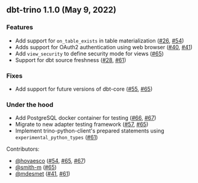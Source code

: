## dbt-trino 1.1.0 (May 9, 2022)

### Features
- Add support for `on_table_exists` in table materialization ([#26](https://github.com/starburstdata/dbt-trino/issues/26), [#54](https://github.com/starburstdata/dbt-trino/pull/54))
- Adds support for OAuth2 authentication using web browser ([#40](https://github.com/starburstdata/dbt-trino/issues/40), [#41](https://github.com/starburstdata/dbt-trino/pull/41))
- Add `view_security` to define security mode for views ([#65](https://github.com/starburstdata/dbt-trino/pull/65))
- Support for dbt source freshness ([#28](https://github.com/starburstdata/dbt-trino/issues/28), [#61](https://github.com/starburstdata/dbt-trino/pull/61))

### Fixes
- Add support for future versions of dbt-core ([#55](https://github.com/starburstdata/dbt-trino/issues/55), [#65](https://github.com/starburstdata/dbt-trino/pull/65))

### Under the hood
- Add PostgreSQL docker container for testing ([#66](https://github.com/starburstdata/dbt-trino/issues/66), [#67](https://github.com/starburstdata/dbt-trino/pull/67))
- Migrate to new adapter testing framework ([#57](https://github.com/starburstdata/dbt-trino/issues/57), [#65](https://github.com/starburstdata/dbt-trino/pull/65))
- Implement trino-python-client's prepared statements using `experimental_python_types` ([#61](https://github.com/starburstdata/dbt-trino/pull/61))

Contributors:
* [@hovaesco](https://github.com/hovaesco) ([#54](https://github.com/starburstdata/dbt-trino/pull/54), [#65](https://github.com/starburstdata/dbt-trino/pull/65), [#67](https://github.com/starburstdata/dbt-trino/pull/67))
* [@smith-m](https://github.com/smith-m) ([#65](https://github.com/starburstdata/dbt-trino/pull/65))
* [@mdesmet](https://github.com/mdesmet) ([#41](https://github.com/starburstdata/dbt-trino/pull/41), [#61](https://github.com/starburstdata/dbt-trino/pull/61))
